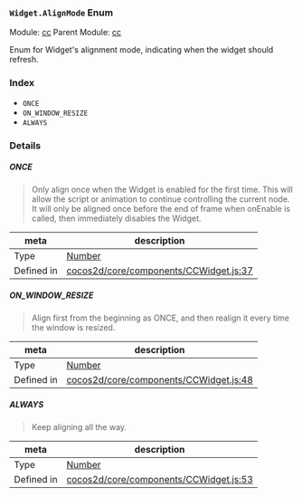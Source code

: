 ### `Widget.AlignMode` Enum



Module: [cc](../modules/cc.md)
Parent Module: [cc](../modules/cc.md)


Enum for Widget's alignment mode, indicating when the widget should refresh.


### Index
  - `ONCE`
  - `ON_WINDOW_RESIZE`
  - `ALWAYS`

### Details


##### ONCE

> Only align once when the Widget is enabled for the first time.
This will allow the script or animation to continue controlling the current node.
It will only be aligned once before the end of frame when onEnable is called,
then immediately disables the Widget.

| meta | description |
|------|-------------|
| Type | <a href="https://developer.mozilla.org/en/JavaScript/Reference/Global_Objects/Number" class="crosslink external" target="_blank">Number</a> |
| Defined in | [cocos2d/core/components/CCWidget.js:37](https://github.com/cocos-creator/engine/blob/33d0b730a5a6ed8ad09bd24f16c009cf509ff90b/cocos2d/core/components/CCWidget.js#L37) |



##### ON_WINDOW_RESIZE

> Align first from the beginning as ONCE, and then realign it every time the window is resized.

| meta | description |
|------|-------------|
| Type | <a href="https://developer.mozilla.org/en/JavaScript/Reference/Global_Objects/Number" class="crosslink external" target="_blank">Number</a> |
| Defined in | [cocos2d/core/components/CCWidget.js:48](https://github.com/cocos-creator/engine/blob/33d0b730a5a6ed8ad09bd24f16c009cf509ff90b/cocos2d/core/components/CCWidget.js#L48) |



##### ALWAYS

> Keep aligning all the way.

| meta | description |
|------|-------------|
| Type | <a href="https://developer.mozilla.org/en/JavaScript/Reference/Global_Objects/Number" class="crosslink external" target="_blank">Number</a> |
| Defined in | [cocos2d/core/components/CCWidget.js:53](https://github.com/cocos-creator/engine/blob/33d0b730a5a6ed8ad09bd24f16c009cf509ff90b/cocos2d/core/components/CCWidget.js#L53) |


